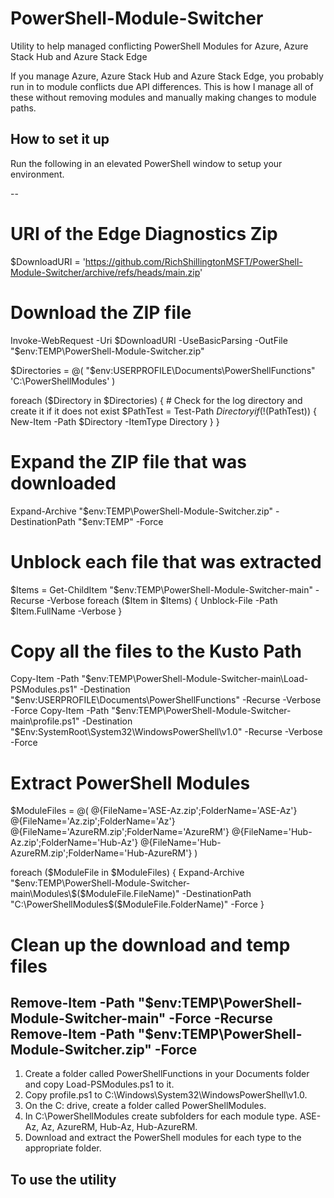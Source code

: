 # PowerShell-Module-Switcher
Utility to help managed conflicting PowerShell Modules for Azure, Azure Stack Hub and Azure Stack Edge

If you manage Azure, Azure Stack Hub and Azure Stack Edge, you probably run in to module conflicts due API differences.
This is how I manage all of these without removing modules and manually making changes to module paths.

## How to set it up

Run the following in an elevated PowerShell window to setup your environment.

--
# URI of the Edge Diagnostics Zip
$DownloadURI = 'https://github.com/RichShillingtonMSFT/PowerShell-Module-Switcher/archive/refs/heads/main.zip'

# Download the ZIP file
Invoke-WebRequest -Uri $DownloadURI -UseBasicParsing -OutFile "$env:TEMP\PowerShell-Module-Switcher.zip"

$Directories = @(
"$env:USERPROFILE\Documents\PowerShellFunctions"
'C:\PowerShellModules'
)

foreach ($Directory in $Directories)
{
    # Check for the log directory and create it if it does not exist
    $PathTest = Test-Path $Directory
    if (!($PathTest))
    {
        New-Item -Path $Directory -ItemType Directory
    } 
}

# Expand the ZIP file that was downloaded
Expand-Archive "$env:TEMP\PowerShell-Module-Switcher.zip" -DestinationPath "$env:TEMP" -Force

# Unblock each file that was extracted
$Items = Get-ChildItem "$env:TEMP\PowerShell-Module-Switcher-main" -Recurse -Verbose
foreach ($Item in $Items)
{
    Unblock-File -Path $Item.FullName -Verbose
}

# Copy all the files to the Kusto Path
Copy-Item -Path "$env:TEMP\PowerShell-Module-Switcher-main\Load-PSModules.ps1" -Destination "$env:USERPROFILE\Documents\PowerShellFunctions" -Recurse -Verbose -Force
Copy-Item -Path "$env:TEMP\PowerShell-Module-Switcher-main\profile.ps1" -Destination "$Env:SystemRoot\System32\WindowsPowerShell\v1.0" -Recurse -Verbose -Force

# Extract PowerShell Modules
$ModuleFiles = @(
@{FileName='ASE-Az.zip';FolderName='ASE-Az'}
@{FileName='Az.zip';FolderName='Az'}
@{FileName='AzureRM.zip';FolderName='AzureRM'}
@{FileName='Hub-Az.zip';FolderName='Hub-Az'}
@{FileName='Hub-AzureRM.zip';FolderName='Hub-AzureRM'}
)

foreach ($ModuleFile in $ModuleFiles)
{
    Expand-Archive "$env:TEMP\PowerShell-Module-Switcher-main\Modules\$($ModuleFile.FileName)" -DestinationPath "C:\PowerShellModules\$($ModuleFile.FolderName)" -Force
}

# Clean up the download and temp files
Remove-Item  -Path "$env:TEMP\PowerShell-Module-Switcher-main" -Force -Recurse
Remove-Item -Path "$env:TEMP\PowerShell-Module-Switcher.zip" -Force
--

1. Create a folder called PowerShellFunctions in your Documents folder and copy Load-PSModules.ps1 to it.
2. Copy profile.ps1 to C:\Windows\System32\WindowsPowerShell\v1.0\.
3. On the C: drive, create a folder called PowerShellModules.
4. In C:\PowerShellModules create subfolders for each module type. ASE-Az, Az, AzureRM, Hub-Az, Hub-AzureRM.
5. Download and extract the PowerShell modules for each type to the appropriate folder.

## To use the utility

